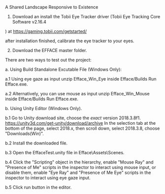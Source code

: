 A Shared Landscape Responsive to Existence

1. Download an install the Tobii Eye Tracker driver (Tobii Eye Tracking Core Software v2.16.4

) at https://gaming.tobii.com/getstarted/

after installation finished, calibrate the eye tracker to your eyes.

2. Download the EFFACE master folder. 

There are two ways to test out the project:

a. Using Build Standalone Excutable File (Windows Only):

a.1 Using eye gaze as input
unzip Efface_Win_Eye inside Efface/Builds
Run Efface.exe.

a.2 Alternatively, you can use mouse as input
unzip Efface_Win_Mouse inside Efface/Builds
Run Efface.exe.


b. Using Unity Editor (Windows Only).

b.1 Go to Unity download site, choose the *exact* version 2018.3.8f1. 
https://unity3d.com/get-unity/download/archive
In the selection tab at the bottom of the page, select 2018.x, then scroll down, select 2018.3.8, choose "Downloads(Win)".

b.2 Install the downloaded file. 

b.3 Open the EffaceTest.unity file in Efface\Assets\Scenes.

b.4 Click the "Scripting" object in the hierarchy, enable "Mouse Ray" and "Presence of Me" scripts in the inspector to interact using mouse input, or disable them, enable "Eye Ray" and "Presence of Me Eye"  scripts in the inspector to interact using eye gaze input.

b.5 Click run button in the editor.